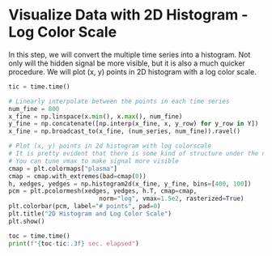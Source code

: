 # Visualize Data with 2D Histogram - Log Color Scale

In this step, we will convert the multiple time series into a histogram. Not only will the hidden signal be more visible, but it is also a much quicker procedure. We will plot (x, y) points in 2D histogram with a log color scale.

```python
tic = time.time()

# Linearly interpolate between the points in each time series
num_fine = 800
x_fine = np.linspace(x.min(), x.max(), num_fine)
y_fine = np.concatenate([np.interp(x_fine, x, y_row) for y_row in Y])
x_fine = np.broadcast_to(x_fine, (num_series, num_fine)).ravel()

# Plot (x, y) points in 2d histogram with log colorscale
# It is pretty evident that there is some kind of structure under the noise
# You can tune vmax to make signal more visible
cmap = plt.colormaps["plasma"]
cmap = cmap.with_extremes(bad=cmap(0))
h, xedges, yedges = np.histogram2d(x_fine, y_fine, bins=[400, 100])
pcm = plt.pcolormesh(xedges, yedges, h.T, cmap=cmap,
                         norm="log", vmax=1.5e2, rasterized=True)
plt.colorbar(pcm, label="# points", pad=0)
plt.title("2D Histogram and Log Color Scale")
plt.show()

toc = time.time()
print(f"{toc-tic:.3f} sec. elapsed")
```
